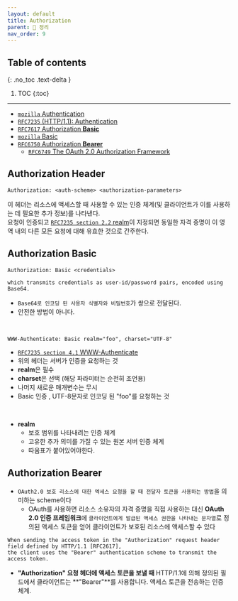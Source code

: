 ```yaml
---
layout: default
title: Authorization
parent: 📕 정리
nav_order: 9
---
```

## Table of contents
{: .no_toc .text-delta }

1. TOC
{:toc}
---


- [`mozilla` Authentication](https://developer.mozilla.org/en-US/docs/Web/HTTP/Authentication)
- [`RFC7235` (HTTP/1.1): Authentication](https://datatracker.ietf.org/doc/html/rfc7235#section-4.2)
- [`RFC7617` Authorization **Basic**](https://datatracker.ietf.org/doc/html/rfc7617)
- [`mozilla` Basic](https://developer.mozilla.org/en-US/docs/Web/HTTP/Headers/Authorization#basic_authentication)
- [`RFC6750` Authorization **Bearer**](https://datatracker.ietf.org/doc/html/rfc6750)
  - [`RFC6749` The OAuth 2.0 Authorization Framework](https://www.rfc-editor.org/rfc/rfc6749)

## Authorization Header

```
Authorization: <auth-scheme> <authorization-parameters>
```

이 헤더는 리소스에 액세스할 때 사용할 수 있는 인증 체계(및 클라이언트가 이를 사용하는 데 필요한 추가 정보)를 나타낸다.<br>
요청이 인증되고 [`RFC7235 section 2.2` realm](https://datatracker.ietf.org/doc/html/rfc7235#section-2.2)이 지정되면 동일한 자격 증명이 이 영역 내의 다른 모든 요청에 대해 유효한 것으로 간주한다.

## Authorization **Basic**

```
Authorization: Basic <credentials>
```

```
which transmits credentials as user-id/password pairs, encoded using Base64.
```
- `Base64로 인코딩 된 사용자 식별자와 비밀번호`가 쌍으로 전달된다.
- 안전한 방법이 아니다.

<br>

```
WWW-Authenticate: Basic realm="foo", charset="UTF-8"
```

- [`RFC7235 section 4.1` WWW-Authenticate](https://datatracker.ietf.org/doc/html/rfc7235#section-4.1)
- 위의 헤더는 서버가 인증을 요청하는 것
- **realm**은 필수
- **charset**은 선택 (해당 파라미터는 순전히 조언용)
- 나머지 새로운 매개변수는 무시
- Basic 인증 , UTF-8문자로 인코딩 된 "foo"를 요청하는 것

<br>

- **realm**
  - 보호 범위를 나타내려는 인증 체계
  - 고유한 추가 의미를 가질 수 있는 원본 서버 인증 체계
  - 따옴표가 붙어있어야한다.

## Authorization **Bearer**

- `OAuth2.0 보호 리소스에 대한 엑세스 요청을 할 때 전달자 토큰을 사용하는 방법`을 의미하는 scheme이다
  - OAuth를 사용하면 리소스 소유자의 자격 증명을 직접 사용하는 대신 **OAuth 2.0 인증 프레임워크**에 `클라이언트에게 발급된 액세스 권한을 나타내는 문자열`로 정의된 액세스 토큰을 얻어 클라이언트가 보호된 리소스에 액세스할 수 있다

```
When sending the access token in the "Authorization" request header field defined by HTTP/1.1 [RFC2617], 
the client uses the "Bearer" authentication scheme to transmit the access token.
```

- **"Authorization" 요청 헤더에 액세스 토큰을 보낼 때** HTTP/1.1에 의해 정의된 필드에서 클라이언트는 **"Bearer"**를 사용합니다. 액세스 토큰을 전송하는 인증 체계.